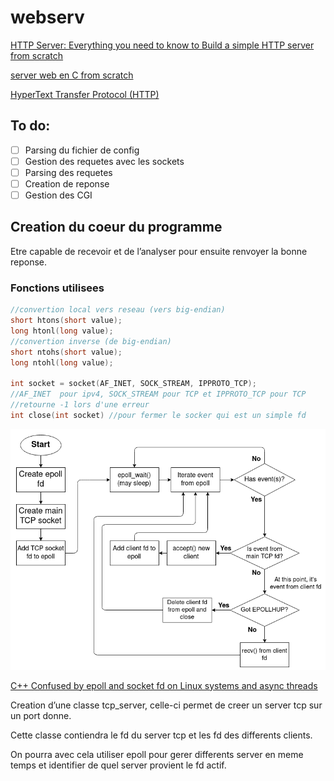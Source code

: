 # webserv

[HTTP Server: Everything you need to know to Build a simple HTTP server from scratch](https://medium.com/from-the-scratch/http-server-what-do-you-need-to-know-to-build-a-simple-http-server-from-scratch-d1ef8945e4fa)

[server web en C from scratch](docs/server%20web%20en%20C%20from%20scratch%20f3a66cec98944c1289af54934492bb0a.md)

[HyperText Transfer Protocol (HTTP)](https://http.dev/)

## To do:

- [ ]  Parsing du fichier de config
- [ ]  Gestion des requetes avec les sockets
- [ ]  Parsing des requetes
- [ ]  Creation de reponse
- [ ]  Gestion des CGI

## Creation du coeur du programme

Etre capable de recevoir et de l’analyser pour ensuite renvoyer la bonne reponse.

### Fonctions utilisees

```cpp
//convertion local vers reseau (vers big-endian)
short htons(short value);
long htonl(long value);
//convertion inverse (de big-endian)
short ntohs(short value);
long ntohl(long value);

int socket = socket(AF_INET, SOCK_STREAM, IPPROTO_TCP);
//AF_INET  pour ipv4, SOCK_STREAM pour TCP et IPPROTO_TCP pour TCP
//retourne -1 lors d'une erreur
int close(int socket) //pour fermer le socker qui est un simple fd
```

![epollSchema](docs/epollSchema.png)

[C++ Confused by epoll and socket fd on Linux systems and async threads](https://stackoverflow.com/questions/66916835/c-confused-by-epoll-and-socket-fd-on-linux-systems-and-async-threads)

Creation d’une classe tcp_server, celle-ci permet de creer un server tcp sur un port donne.

Cette classe contiendra le fd du server tcp et les fd des differents clients.

On pourra avec cela utiliser epoll pour gerer differents server en meme temps et identifier de quel server provient le fd actif.

